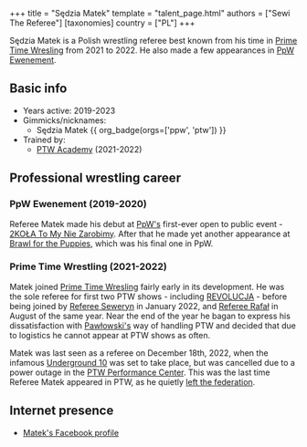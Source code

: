 +++
title = "Sędzia Matek"
template = "talent_page.html"
authors = ["Sewi The Referee"]
[taxonomies]
country = ["PL"]
+++

Sędzia Matek is a Polish wrestling referee best known from his time in [Prime Time Wresling](@/o/ptw.md) from 2021 to 2022. He also made a few appearances in [PpW Ewenement](@/o/ppw.md).

## Basic info

* Years active: 2019-2023
* Gimmicks/nicknames:
  - Sędzia Matek {{ org_badge(orgs=['ppw', 'ptw']) }}
* Trained by:
  - [PTW Academy](@/o/ptw-academy.md) (2021-2022)
 
## Professional wrestling career

### PpW Ewenement (2019-2020)

Referee Matek made his debut at [PpW's](@/o/ppw.md) first-ever open to public event - [2KOŁA To My Nie Zarobimy](@/e/ppw/2019-12-07-ppw-2kola-to-my-nie-zarobimy.md). After that he made yet another appearance at [Brawl for the Puppies](@/e/ppw/2020-02-15-ppw-brawl-for-the-puppies.md), which was his final one in PpW.

### Prime Time Wrestling (2021-2022)

Matek joined [Prime Time Wresling](@/o/ptw.md) fairly early in its development. He was the sole referee for first two PTW shows - including [REVOLUCJA](@/e/ptw/2021-10-09-ptw-1-revolucja.md) - before being joined by [Referee Seweryn](@/w/sedzia-seweryn.md) in January 2022, and [Referee Rafał](@/w/alex-brave.md) in August of the same year. Near the end of the year he bagan to express his dissatisfaction with [Pawłowski's](@/w/pan-pawlowski.md) way of handling PTW and decided that due to logistics he cannot appear at PTW shows as often. 

Matek was last seen as a referee on December 18th, 2022, when the infamous [Underground 10](@/e/ptw/2023-01-28-ptw-underground-10.md) was set to take place, but was cancelled due to a power outage in the [PTW Performance Center](@/v/ptw-targowa.md). This was the last time Referee Matek appeared in PTW, as he quietly [left the federation](@/a/ptw-exits.md).

## Internet presence

* [Matek's Facebook profile](https://www.facebook.com/people/S%C4%99dzia-Matek/100076434254965/)
